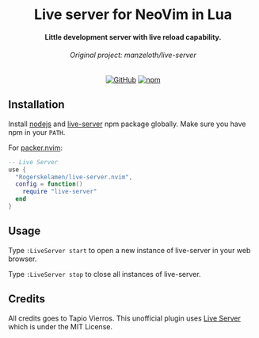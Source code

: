 <div align="center">

# Live server for NeoVim in Lua

<h4>
    Little development server with live reload capability.<br>
</h4>
<h6>
    Original project: manzeloth/live-server
</h6>

[![GitHub](https://img.shields.io/badge/by-Rogerskelamen-blue)](https://github.com/Rogerskelamen)
[![npm](https://img.shields.io/badge/npm-live%20server-red)](https://www.npmjs.com/package/live-server)

</div>


## Installation

Install [nodejs](https://nodejs.org/en/download/) and [live-server](https://www.npmjs.com/package/live-server) npm package globally. Make sure you have npm in your `PATH`.

For [packer.nvim](https://github.com/wbthomason/packer.nvim):

```lua
-- Live Server
use {
  "Rogerskelamen/live-server.nvim",
  config = function()
    require "live-server"
  end
}
```

## Usage

Type `:LiveServer start` to open a new instance of live-server in your web browser.

Type `:LiveServer stop` to close all instances of live-server.

## Credits

All credits goes to Tapio Vierros. This unofficial plugin uses [Live Server](https://www.npmjs.com/package/live-server) which is under the MIT License.

